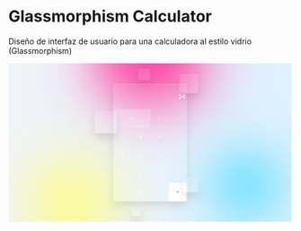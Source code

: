 # Glassmorphism Calculator
Diseño de interfaz de usuario para una calculadora al estilo vidrio (Glassmorphism)

![](https://github.com/JDavidex/Glassmorphism-Calculator/blob/main/Glassmorphism-Calculator.png)
